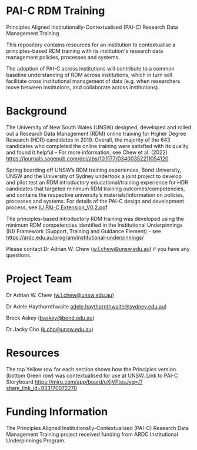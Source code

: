 # PAI-C RDM Training
Principles Aligned Institutionally-Contextualised (PAI-C) Research Data Management Training

This repository contains resources for an institution to contextualise a principles-based RDM training with its institution's research data management policies, processes and systems.

The adoption of PAI-C across institutions will contribute to a common baseline understanding of RDM across institutions, which in turn will facilitate cross institutional management of data (e.g. when researchers move between institutions, and collaborate across institutions). 

# Background
The University of New South Wales (UNSW) designed, developed and rolled out a Research Data Management (RDM) online training for Higher Degree Research (HDR) candidates in 2019. Overall, the majority of the 643 candidates who completed the online training were satisfied with its quality and found it helpful – For more information, see Chew et al. (2022) https://journals.sagepub.com/doi/abs/10.1177/03400352211054120.

Spring boarding off UNSW’s RDM training experiences, Bond University, UNSW and the University of Sydney undertook a joint project to develop and pilot test an RDM introductory educational/training experience for HDR candidates that targeted minimum RDM training outcomes/competencies, and contains the respective university’s materials/information on policies, processes and systems. For details of the PAI-C design and development process, see [IU PAI-C Extension_V0.2.pdf](https://github.com/Adrian-W-Chew/PAI-C-RDM-Training/files/10531677/IU.PAI-C.Extension_V0.2.pdf)

The principles-based introductory RDM training was developed using the minimum RDM competencies identified in the Institutional Underpinnings (IU) Framework (Support, Training and Guidance Element) - see https://ardc.edu.au/program/institutional-underpinnings/

Please contact Dr Adrian W. Chew (w.l.chew@unsw.edu.au) if you have any questions.

# Project Team
Dr Adrian W. Chew (w.l.chew@unsw.edu.au)

Dr Adele Haythornthwaite adele.haythornthwaite@sydney.edu.au)

Brock Askey (baskey@bond.edu.au)

Dr Jacky Cho (k.cho@unsw.edu.au)

# Resources
The top Yellow row for each section shows how the Principles version (bottom Green row) was contextualised for use at UNSW.
Link to PAI-C Storyboard https://miro.com/app/board/uXjVPtesJvg=/?share_link_id=933170072270

# Funding Information
The Principles Aligned Institutionally-Contextualised (PAI-C) Research Data Management Training project received funding from ARDC Institutional Underpinnings Program.

